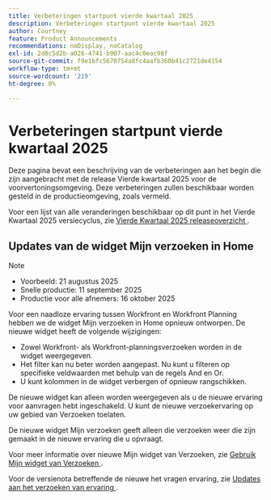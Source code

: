 ```yaml
---
title: Verbeteringen startpunt vierde kwartaal 2025
description: Verbeteringen startpunt vierde kwartaal 2025
author: Courtney
feature: Product Announcements
recommendations: noDisplay, noCatalog
exl-id: 2d8c5d2b-a026-4741-b907-aac4c0eac98f
source-git-commit: f9e1bfc5670754a8fc4aafb360b41c2721de4154
workflow-type: tm+mt
source-wordcount: '219'
ht-degree: 0%

---
```


# Verbeteringen startpunt vierde kwartaal 2025

Deze pagina bevat een beschrijving van de verbeteringen aan het begin die zijn aangebracht met de release Vierde kwartaal 2025 voor de voorvertoningsomgeving. Deze verbeteringen zullen beschikbaar worden gesteld in de productieomgeving, zoals vermeld.

Voor een lijst van alle veranderingen beschikbaar op dit punt in het Vierde Kwartaal 2025 versiecyclus, zie [&#x200B; Vierde Kwartaal 2025 releaseoverzicht &#x200B;](/help/quicksilver/product-announcements/product-releases/25-q4-release-activity/25-q4-release-overview.md).

## Updates van de widget Mijn verzoeken in Home

>[!NOTE]
>
>* Voorbeeld: 21 augustus 2025
>* Snelle productie: 11 september 2025
>* Productie voor alle afnemers: 16 oktober 2025

Voor een naadloze ervaring tussen Workfront en Workfront Planning hebben we de widget Mijn verzoeken in Home opnieuw ontworpen. De nieuwe widget heeft de volgende wijzigingen:

* Zowel Workfront- als Workfront-planningsverzoeken worden in de widget weergegeven.
* Het filter kan nu beter worden aangepast. Nu kunt u filteren op specifieke veldwaarden met behulp van de regels And en Or.
* U kunt kolommen in de widget verbergen of opnieuw rangschikken.

De nieuwe widget kan alleen worden weergegeven als u de nieuwe ervaring voor aanvragen hebt ingeschakeld. U kunt de nieuwe verzoekervaring op uw gebied van Verzoeken toelaten.

De nieuwe widget Mijn verzoeken geeft alleen die verzoeken weer die zijn gemaakt in de nieuwe ervaring die u opvraagt.

Voor meer informatie over nieuwe Mijn widget van Verzoeken, zie [&#x200B; Gebruik Mijn widget van Verzoeken &#x200B;](/help/quicksilver/workfront-basics/using-home/using-the-home-area/my-requests-widget.md).

Voor de versienota betreffende de nieuwe het vragen ervaring, zie [&#x200B; Updates aan het verzoeken van ervaring &#x200B;](/help/quicksilver/product-announcements/product-releases/25-q4-release-activity/25-q4-requests.md#updates-to-requesting-experience).
